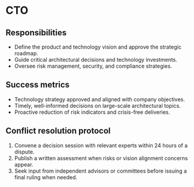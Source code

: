 # CTO

## Responsibilities
- Define the product and technology vision and approve the strategic roadmap.
- Guide critical architectural decisions and technology investments.
- Oversee risk management, security, and compliance strategies.

## Success metrics
- Technology strategy approved and aligned with company objectives.
- Timely, well-informed decisions on large-scale architectural topics.
- Proactive reduction of risk indicators and crisis-free deliveries.

## Conflict resolution protocol
1. Convene a decision session with relevant experts within 24 hours of a dispute.
2. Publish a written assessment when risks or vision alignment concerns appear.
3. Seek input from independent advisors or committees before issuing a final ruling when needed.
